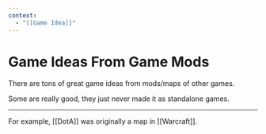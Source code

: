```yaml
---
context:
  - "[[Game Idea]]"
---
```


# Game Ideas From Game Mods

There are tons of great game ideas from mods/maps of other games.

Some are really good, they just never made it as standalone games.

---

For example, [[DotA]] was originally a map in [[Warcraft]].
